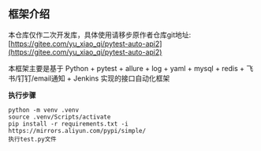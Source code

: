 ## 框架介绍

本仓库仅作二次开发库，具体使用请移步原作者仓库git地址: [https://gitee.com/yu_xiao_qi/pytest-auto-api2](https://gitee.com/yu_xiao_qi/pytest-auto-api2)   

本框架主要是基于 Python + pytest + allure + log + yaml + mysql + redis + 飞书/钉钉/email通知 + Jenkins 实现的接口自动化框架  

**执行步骤**  
```
python -m venv .venv
source .venv/Scripts/activate
pip install -r requirements.txt -i https://mirrors.aliyun.com/pypi/simple/
执行test.py文件
```
